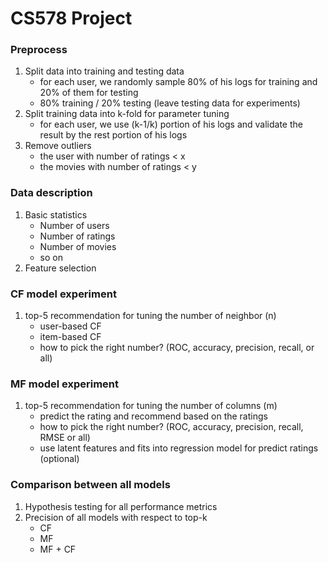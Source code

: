 # CS578 Project

### Preprocess
1. Split data into training and testing data
    * for each user, we randomly sample 80% of his logs for training and 20% of them for testing
    * 80% training / 20% testing (leave testing data for experiments)
2. Split training data into k-fold for parameter tuning
    * for each user, we use (k-1/k) portion of his logs and validate the result by the rest portion of his logs
3. Remove outliers
    * the user with number of ratings < x
    * the movies with number of ratings < y
  
### Data description
1. Basic statistics
    * Number of users
    * Number of ratings
    * Number of movies
    * so on
2. Feature selection

### CF model experiment
1. top-5 recommendation for tuning the number of neighbor (n)
    * user-based CF
    * item-based CF
    * how to pick the right number? (ROC, accuracy, precision, recall, or all)

### MF model experiment
1. top-5 recommendation for tuning the number of columns (m)
    * predict the rating and recommend based on the ratings
    * how to pick the right number? (ROC, accuracy, precision, recall, RMSE or all)
    * use latent features and fits into regression model for predict ratings (optional)

### Comparison between all models
1. Hypothesis testing for all performance metrics
2. Precision of all models with respect to top-k
    * CF
    * MF 
    * MF + CF
